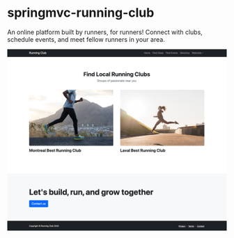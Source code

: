 # springmvc-running-club

An online platform built by runners, for runners! Connect with clubs, schedule events, and meet fellow runners in your area.

![site-preview](.img/site-preview.png)